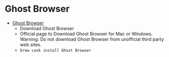 # Ghost Browser
- [Ghost Browser](https://ghostbrowser.com/download/)
  -  Download Ghost Browser
  - Official page to Download Ghost Browser for Mac or Windows. Warning: Do not download Ghost Browser from unofficial third party web sites.
  - `brew cask install Ghost Browser`
